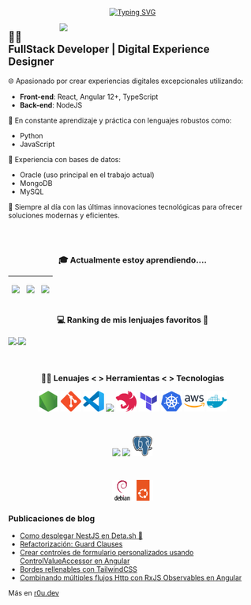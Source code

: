 
<p align="center">
<a href="https://git.io/typing-svg"><img src="https://readme-typing-svg.demolab.com?font=Fira+Code&size=26&duration=3000&pause=200&color=09F72E&background=571EFF00&width=435&lines=!Hey+soy+r0u%F0%9F%90%BA%C2%A1;%F0%9F%8E%93+Ingeniero+de+Sistemas+%F0%9F%91%A8%F0%9F%8F%BE%E2%80%8D%F0%9F%92%BB;Desarrollador+FullStak+;Siempre+aprendiendo+nuevos+temas..." alt="Typing SVG" /></a>
</p>

<img align="right" src="https://github-readme-stats.vercel.app/api?username=JG-ROU&show_icons=true&theme=transparent"  width="400">

<h2>👨‍💻 FullStack Developer | Digital Experience Designer</h2>

<p>🌐 Apasionado por crear experiencias digitales excepcionales utilizando:</p>
<ul>
  <li><strong>Front-end</strong>: React, Angular 12+, TypeScript</li>
  <li><strong>Back-end</strong>: NodeJS</li>
</ul>

<p>🚀 En constante aprendizaje y práctica con lenguajes robustos como:</p>
<ul>
  <li>Python</li>
  <li>JavaScript</li>
</ul>

<p>💾 Experiencia con bases de datos:</p>
<ul>
  <li>Oracle (uso principal en el trabajo actual)</li>
  <li>MongoDB</li>
  <li>MySQL</li>
</ul>

<p>🔧 Siempre al día con las últimas innovaciones tecnológicas para ofrecer soluciones modernas y eficientes.</p>


<br>

</br>
<div>

<h3 align="center">
🎓︎ Actualmente estoy aprendiendo....
</h3>

		
| <p align="center"><img src="https://cdn.jsdelivr.net/gh/devicons/devicon/icons/react/react-original.svg" height='42px'/></p> | <p align="center"><img src="https://cdn.jsdelivr.net/gh/devicons/devicon/icons/nextjs/nextjs-original.svg" height='42px'/></p> | <p align="center"><img src="https://cdn.jsdelivr.net/gh/devicons/devicon/icons/amazonwebservices/amazonwebservices-original.svg" height='42px'/></p> |
|:---: | :---: | :---: |
	

<h3 align='center'>💻 Ranking de mis lenjuajes favoritos 🐺 </h3>

<a href="https://github.com/JG-ROU/github-readme-stats">
  <img align="center" src="https://github-readme-stats.vercel.app/api/top-langs/?username=JG-ROU&size_weight=0.5&count_weight=0.5"  width="400" />
</a>

<a href="https://github.com/JG-ROU/github-readme-stats">
  <img align="center" src="https://github-readme-stats.vercel.app/api/wakatime?username=JGROU"  width="400" />
</a>

</div>
<br>
</br>

<div>
<h3 align='center'>👨‍💻 Lenuajes < > Herramientas < > Tecnologias</h3>

<p align="center"> 
<img src='https://github.com/devicons/devicon/raw/master/icons/nodejs/nodejs-original.svg' height='42px'/> <img src='https://github.com/devicons/devicon/raw/master/icons/git/git-original.svg' height='42px'/> <img src='https://github.com/devicons/devicon/blob/master/icons/vscode/vscode-original.svg' height='42px'/> <img src='https://github.com/prplx/svg-logos/blob/master/svg/angular.svg' height='42px'/> <img src='https://github.com/devicons/devicon/raw/master/icons/nestjs/nestjs-plain.svg' height='42px'/> <img src='https://github.com/devicons/devicon/raw/master/icons/terraform/terraform-original.svg' height='42px'/> <img src='https://github.com/devicons/devicon/raw/master/icons/kubernetes/kubernetes-plain.svg' height='42px'/> <img src='https://github.com/devicons/devicon/blob/master/icons/amazonwebservices/amazonwebservices-original-wordmark.svg' height='42px'/> <img src='https://raw.githubusercontent.com/devicons/devicon/master/icons/docker/docker-plain.svg' height='42px'/> </p> <br> 
<p align="center"> <img src='https://www.vectorlogo.zone/logos/mongodb/mongodb-ar21.svg' height='42px'/> <img src='https://raw.githubusercontent.com/sammwyy/sammwyy/master/skills/mysql.png' height='42px'/> <img src='https://github.com/devicons/devicon/raw/master/icons/postgresql/postgresql-original.svg' height='42px'/> </p> <br>  
<p align="center"> <img src='https://raw.githubusercontent.com/devicons/devicon/9f4f5cdb393299a81125eb5127929ea7bfe42889/icons/debian/debian-original-wordmark.svg' height='42px'/><img src='https://github.com/devicons/devicon/raw/master/icons/ubuntu/ubuntu-plain.svg' height='42px'/> </p>

</div>

### Publicaciones de blog

<!-- BLOG-POST-LIST:START -->
- [Como desplegar NestJS en Deta.sh 🚀]()
- [Refactorización: Guard Clauses]()
- [Crear controles de formulario personalizados usando ControlValueAccessor en Angular]()
- [Bordes rellenables con TailwindCSS]()
- [Combinando múltiples flujos Http con RxJS Observables en Angular]()
<!-- BLOG-POST-LIST:END -->

Más en [r0u.dev](https://r0u.pages.dev/)
